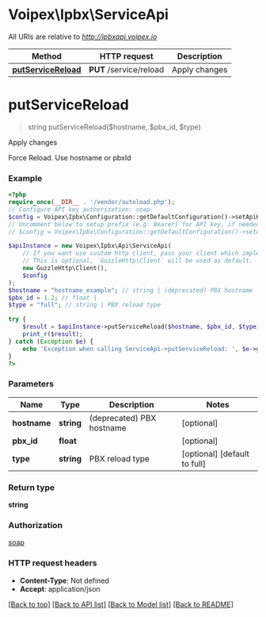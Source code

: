 # Voipex\Ipbx\ServiceApi

All URIs are relative to *http://ipbxapi.voipex.io*

Method | HTTP request | Description
------------- | ------------- | -------------
[**putServiceReload**](ServiceApi.md#putservicereload) | **PUT** /service/reload | Apply changes

# **putServiceReload**
> string putServiceReload($hostname, $pbx_id, $type)

Apply changes

Force Reload. Use hostname or pbxId

### Example
```php
<?php
require_once(__DIR__ . '/vendor/autoload.php');
// Configure API key authorization: soap
$config = Voipex\Ipbx\Configuration::getDefaultConfiguration()->setApiKey('Authorization', 'YOUR_API_KEY');
// Uncomment below to setup prefix (e.g. Bearer) for API key, if needed
// $config = Voipex\Ipbx\Configuration::getDefaultConfiguration()->setApiKeyPrefix('Authorization', 'Bearer');

$apiInstance = new Voipex\Ipbx\Api\ServiceApi(
    // If you want use custom http client, pass your client which implements `GuzzleHttp\ClientInterface`.
    // This is optional, `GuzzleHttp\Client` will be used as default.
    new GuzzleHttp\Client(),
    $config
);
$hostname = "hostname_example"; // string | (deprecated) PBX hostname
$pbx_id = 1.2; // float | 
$type = "full"; // string | PBX reload type

try {
    $result = $apiInstance->putServiceReload($hostname, $pbx_id, $type);
    print_r($result);
} catch (Exception $e) {
    echo 'Exception when calling ServiceApi->putServiceReload: ', $e->getMessage(), PHP_EOL;
}
?>
```

### Parameters

Name | Type | Description  | Notes
------------- | ------------- | ------------- | -------------
 **hostname** | **string**| (deprecated) PBX hostname | [optional]
 **pbx_id** | **float**|  | [optional]
 **type** | **string**| PBX reload type | [optional] [default to full]

### Return type

**string**

### Authorization

[soap](../../README.md#soap)

### HTTP request headers

 - **Content-Type**: Not defined
 - **Accept**: application/json

[[Back to top]](#) [[Back to API list]](../../README.md#documentation-for-api-endpoints) [[Back to Model list]](../../README.md#documentation-for-models) [[Back to README]](../../README.md)

